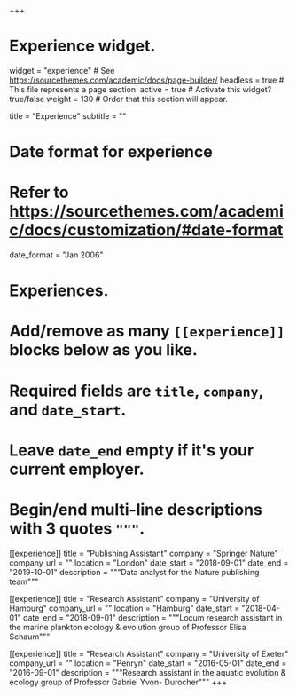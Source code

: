 +++
# Experience widget.
widget = "experience"  # See https://sourcethemes.com/academic/docs/page-builder/
headless = true  # This file represents a page section.
active = true  # Activate this widget? true/false
weight = 130  # Order that this section will appear.

title = "Experience"
subtitle = ""

# Date format for experience
#   Refer to https://sourcethemes.com/academic/docs/customization/#date-format
date_format = "Jan 2006"

# Experiences.
#   Add/remove as many `[[experience]]` blocks below as you like.
#   Required fields are `title`, `company`, and `date_start`.
#   Leave `date_end` empty if it's your current employer.
#   Begin/end multi-line descriptions with 3 quotes `"""`.
[[experience]]
  title = "Publishing Assistant"
  company = "Springer Nature"
  company_url = ""
  location = "London"
  date_start = "2018-09-01"
  date_end = "2019-10-01"
  description = """Data analyst for the Nature publishing team"""

[[experience]]
  title = "Research Assistant"
  company = "University of Hamburg"
  company_url = ""
  location = "Hamburg"
  date_start = "2018-04-01"
  date_end = "2018-09-01"
  description = """Locum research assistant in the marine plankton ecology & evolution group of Professor Elisa Schaum"""

[[experience]]
  title = "Research Assistant"
  company = "University of Exeter"
  company_url = ""
  location = "Penryn"
  date_start = "2016-05-01"
  date_end = "2016-09-01"
  description = """Research assistant in the aquatic evolution & ecology group of Professor Gabriel Yvon- Durocher"""
+++
